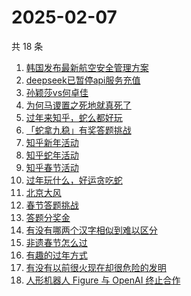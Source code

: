 # 2025-02-07

共 18 条

<!-- BEGIN -->
<!-- 最后更新时间 Fri Feb 07 2025 16:12:57 GMT+0800 (China Standard Time) -->

1. [韩国发布最新航空安全管理方案](https://www.zhihu.com/search?q=%E9%9F%A9%E5%9B%BD%E5%8F%91%E5%B8%83%E6%9C%80%E6%96%B0%E8%88%AA%E7%A9%BA%E5%AE%89%E5%85%A8%E7%AE%A1%E7%90%86%E6%96%B9%E6%A1%88)
1. [deepseek已暂停api服务充值](https://www.zhihu.com/search?q=deepseek%E5%B7%B2%E6%9A%82%E5%81%9Capi%E6%9C%8D%E5%8A%A1%E5%85%85%E5%80%BC)
1. [孙颖莎vs何卓佳](https://www.zhihu.com/search?q=%E5%AD%99%E9%A2%96%E8%8E%8Evs%E4%BD%95%E5%8D%93%E4%BD%B3)
1. [为何马谡置之死地就真死了](https://www.zhihu.com/search?q=%E4%B8%BA%E4%BD%95%E9%A9%AC%E8%B0%A1%E7%BD%AE%E4%B9%8B%E6%AD%BB%E5%9C%B0%E5%B0%B1%E7%9C%9F%E6%AD%BB%E4%BA%86)
1. [过年来知乎，蛇么都好玩](https://www.zhihu.com/search?q=%E8%BF%87%E5%B9%B4%E6%9D%A5%E7%9F%A5%E4%B9%8E%EF%BC%8C%E8%9B%87%E4%B9%88%E9%83%BD%E5%A5%BD%E7%8E%A9)
1. [「蛇拿九稳」有奖答题挑战](https://www.zhihu.com/search?q=%E3%80%8C%E8%9B%87%E6%8B%BF%E4%B9%9D%E7%A8%B3%E3%80%8D%E6%9C%89%E5%A5%96%E7%AD%94%E9%A2%98%E6%8C%91%E6%88%98)
1. [知乎新年活动](https://www.zhihu.com/search?q=%E7%9F%A5%E4%B9%8E%E6%96%B0%E5%B9%B4%E6%B4%BB%E5%8A%A8)
1. [知乎蛇年活动](https://www.zhihu.com/search?q=%E7%9F%A5%E4%B9%8E%E8%9B%87%E5%B9%B4%E6%B4%BB%E5%8A%A8)
1. [知乎春节活动](https://www.zhihu.com/search?q=%E7%9F%A5%E4%B9%8E%E6%98%A5%E8%8A%82%E6%B4%BB%E5%8A%A8)
1. [过年玩什么，好运贪吃蛇](https://www.zhihu.com/search?q=%E8%BF%87%E5%B9%B4%E7%8E%A9%E4%BB%80%E4%B9%88%EF%BC%8C%E5%A5%BD%E8%BF%90%E8%B4%AA%E5%90%83%E8%9B%87)
1. [北京大风](https://www.zhihu.com/search?q=%E5%8C%97%E4%BA%AC%E5%A4%A7%E9%A3%8E)
1. [春节答题挑战](https://www.zhihu.com/search?q=%E6%98%A5%E8%8A%82%E7%AD%94%E9%A2%98%E6%8C%91%E6%88%98)
1. [答题分奖金](https://www.zhihu.com/search?q=%E7%AD%94%E9%A2%98%E5%88%86%E5%A5%96%E9%87%91)
1. [有没有哪两个汉字相似到难以区分](https://www.zhihu.com/search?q=%E6%9C%89%E6%B2%A1%E6%9C%89%E5%93%AA%E4%B8%A4%E4%B8%AA%E6%B1%89%E5%AD%97%E7%9B%B8%E4%BC%BC%E5%88%B0%E9%9A%BE%E4%BB%A5%E5%8C%BA%E5%88%86)
1. [非遗春节怎么过](https://www.zhihu.com/search?q=%E9%9D%9E%E9%81%97%E6%98%A5%E8%8A%82%E6%80%8E%E4%B9%88%E8%BF%87)
1. [有趣的过年方式](https://www.zhihu.com/search?q=%E6%9C%89%E8%B6%A3%E7%9A%84%E8%BF%87%E5%B9%B4%E6%96%B9%E5%BC%8F)
1. [有没有以前很火现在却很危险的发明](https://www.zhihu.com/search?q=%E6%9C%89%E6%B2%A1%E6%9C%89%E4%BB%A5%E5%89%8D%E5%BE%88%E7%81%AB%E7%8E%B0%E5%9C%A8%E5%8D%B4%E5%BE%88%E5%8D%B1%E9%99%A9%E7%9A%84%E5%8F%91%E6%98%8E)
1. [人形机器人 Figure 与 OpenAI 终止合作](https://www.zhihu.com/search?q=%E4%BA%BA%E5%BD%A2%E6%9C%BA%E5%99%A8%E4%BA%BA%20Figure%20%E4%B8%8E%20OpenAI%20%E7%BB%88%E6%AD%A2%E5%90%88%E4%BD%9C)

<!-- END -->
